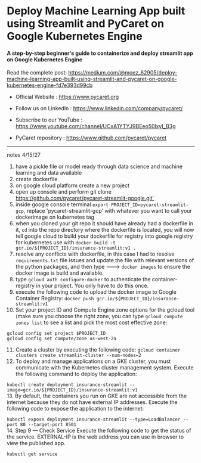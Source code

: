 # Deploy Machine Learning App built using Streamlit and PyCaret on Google Kubernetes Engine
#### A step-by-step beginner's guide to containerize and deploy streamlit app on Google Kubernetes Engine

Read the complete post: https://medium.com/@moez_62905/deploy-machine-learning-app-built-using-streamlit-and-pycaret-on-google-kubernetes-engine-fd7e393d99cb

- Official Website : https://www.pycaret.org

- Follow us on LinkedIn : https://www.linkedin.com/company/pycaret/

- Subscribe to our YouTube : https://www.youtube.com/channel/UCxA1YTYJ9BEeo50lxyI_B3g 

- PyCaret repository : https://www.github.com/pycaret/pycaret

---
notes 4/15/27
1. have a pickle file or model ready through data science and machine learning and data available
2. create dockerfile
3. on google cloud platform create a new project
4. open up console and perform git clone https://github.com/pycaret/pycaret-streamlit-google.git`
5. inside google console terminal `export PROJECT_ID=pycaret-streamlit-gcp`, replace 'pycaret-streamlit-gcp' with whatever you want to call your dockerimage on kubernetes tag
6. when you cloned your git repo it should have already had a dockerfile in it, `cd` into the repo directory where the dockerfile is located, you will now tell google cloud to build your dockerfile for registry into google registry for kubernetes use with `docker build -t gcr.io/${PROJECT_ID}/insurance-streamlit:v1 .`  
7. resolve any conflicts with dockerfile, in this case I had to resolve `requirements.txt` file issues and update the file with relevant versions of the python packages, and then type ---> `docker images` to ensure the docker image is build and available.
8. type `gcloud auth configure-docker` to authenticate the container-registry in your project. You only have to do this once.
9. execute the following code to upload the docker image to Google Container Registry: `docker push gcr.io/${PROJECT_ID}/insurance-streamlit:v1`
10. Set your project ID and Compute Engine zone options for the gcloud tool (make sure you choose the right zone, you can type `gcloud compute zones list` to see a list and pick the most cost effective zone:
```
gcloud config set project $PROJECT_ID 
gcloud config set compute/zone us-west-2a
```
11. Create a cluster by executing the following code: `gcloud container clusters create streamlit-cluster --num-nodes=2`  
12. To deploy and manage applications on a GKE cluster, you must communicate with the Kubernetes cluster management system. Execute the following command to deploy the application: 

`kubectl create deployment insurance-streamlit --image=gcr.io/${PROJECT_ID}/insurance-streamlit:v1`   
13. By default, the containers you run on GKE are not accessible from the internet because they do not have external IP addresses. Execute the following code to expose the application to the internet:

`kubectl expose deployment insurance-streamlit --type=LoadBalancer --port 80 --target-port 8501`   
14. Step 9 — Check Service
Execute the following code to get the status of the service. EXTERNAL-IP is the web address you can use in browser to view the published app.

`kubectl get service`

